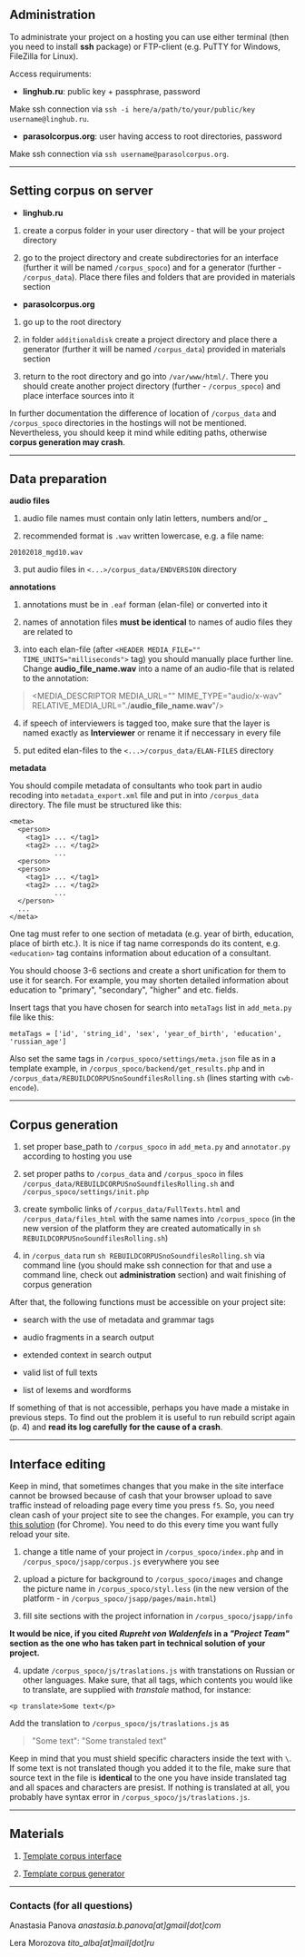 ## Administration

To administrate your project on a hosting you can use either terminal (then you need to install **ssh** package) or FTP-client (e.g. PuTTY for Windows, FileZilla for Linux).

Access requiruments:

- **linghub.ru**: public key + passphrase, password

Make ssh connection via `ssh -i here/a/path/to/your/public/key username@linghub.ru`.

- **parasolcorpus.org**: user having access to root directories, password

Make ssh connection via `ssh username@parasolcorpus.org`.

---

## Setting corpus on server

- **linghub.ru**

1. create a corpus folder in your user directory - that will be your project directory

2. go to the project directory and create subdirectories for an interface (further it will be named `/corpus_spoco`) and for a generator (further - `/corpus_data`). Place there files and folders that are provided in materials section

- **parasolcorpus.org**

1. go up to the root directory

2. in folder `аdditionaldisk` create a project directory and place there a generator (further it will be named  `/corpus_data`) provided in materials section 

3. return to the root directory and go into `/var/www/html/`. There you should create another project directory (further - `/corpus_spoco`) and place interface sources into it

In further documentation the difference of location of `/corpus_data` and `/corpus_spoco` directories in the hostings will not be mentioned. Nevertheless, you should keep it mind while editing paths, otherwise **corpus generation may crash**.

---

## Data preparation

**audio files**

1. audio file names must contain only latin letters, numbers and/or \_

2. recommended format is `.wav` written lowercase, e.g. a file name:

`20102018_mgd10.wav`

3. put audio files in `<...>/corpus_data/ENDVERSION` directory

**annotations**

1. annotations must be in `.eaf` forman (elan-file) or converted into it

2. names of annotation files **must be identical** to names of audio files they are related to

3. into each elan-file (after `<HEADER MEDIA_FILE="" TIME_UNITS="milliseconds">` tag) you should manually place further line. Change **audio_file_name.wav** into a name of an audio-file that is related to the annotation:

> <MEDIA_DESCRIPTOR MEDIA_URL="" MIME_TYPE="audio/x-wav" RELATIVE_MEDIA_URL="./**audio_file_name.wav**"/>

4. if speech of interviewers is tagged too, make sure that the layer is named exactly as **Interviewer** or rename it if neccessary in every file

5. put edited elan-files to the `<...>/corpus_data/ELAN-FILES` directory

**metadata**

You should compile metadata of consultants who took part in audio recoding into `metadata_export.xml` file and put in into `/corpus_data` directory. The file must be structured like this:
```
<meta>
  <person>
    <tag1> ... </tag1>
    <tag2> ... </tag2>
           ...
  <person>
  <person>
    <tag1> ... </tag1>
    <tag2> ... </tag2>
           ...
  </person>
  ...
</meta>
```
One tag must refer to one section of metadata (e.g. year of birth, education, place of birth etc.). It is nice if tag name corresponds do its content, e.g. `<education>` tag contains information about education of a consultant.

You should choose 3-6 sections and create a short unification for them to use it for search. For example, you may shorten detailed information about education to "primary", "secondary", "higher" and etc. fields.

Insert tags that you have chosen for search into `metaTags` list in `add_meta.py` file like this:

`metaTags = ['id', 'string_id', 'sex', 'year_of_birth', 'education', 'russian_age']`

Also set the same tags in `/corpus_spoco/settings/meta.json` file as in a template example, in `/corpus_spoco/backend/get_results.php` and in `/corpus_data/REBUILDCORPUSnoSoundfilesRolling.sh` (lines starting with `cwb-encode`).

---

## Corpus generation

1. set proper base_path to `/corpus_spoco` in `add_meta.py` and `annotator.py` according to hosting you use

2. set proper paths to `/corpus_data` and `/corpus_spoco` in files `/corpus_data/REBUILDCORPUSnoSoundfilesRolling.sh` and `/corpus_spoco/settings/init.php`

3. create symbolic links of `/corpus_data/FullTexts.html` and `/corpus_data/files_html` with the same names into `/corpus_spoco` (in the new version of the platform they are created automatically in `sh REBUILDCORPUSnoSoundfilesRolling.sh`)

4. in `/corpus_data` run `sh REBUILDCORPUSnoSoundfilesRolling.sh` via command line (you should make ssh connection for that and use a command line, check out **administration** section) and wait finishing of corpus generation

After that, the following functions must be accessible on your project site:

- search with the use of metadata and grammar tags

- audio fragments in a search output

- extended context in search output

- valid list of full texts

- list of lexems and wordforms

If something of that is not accessible, perhaps you have made a mistake in previous steps. To find out the problem it is useful to run rebuild script again (p. 4) and **read its log carefully for the cause of a crash**.

---

## Interface editing

Keep in mind, that sometimes changes that you make in the site interface cannot be browsed because of cash that your browser upload to save traffic instead of reloading page every time you press `f5`. So, you need clean cash of your project site to see the changes. For example, you can try [this solution](http://woocomp.ru/google-shrome-ochistka-kesha-otdelnogo-sajta-i-polnaya) (for Chrome). You need to do this every time you want fully reload your site.

1. change a title name of your project in `/corpus_spoco/index.php` and in `/corpus_spoco/jsapp/corpus.js` everywhere you see

2. upload a picture for background to `/corpus_spoco/images` and change the picture name in `/corpus_spoco/styl.less` (in the new version of the platform - in `/corpus_spoco/jsapp/pages/main.html`)

3. fill site sections with the project infornation in `/corpus_spoco/jsapp/info`

**It would be nice, if you cited _Rupreht von Waldenfels_ in a _"Project Team"_ section as the one who has taken part in technical solution of your project.**

4. update `/corpus_spoco/js/traslations.js` with transtations on Russian or other languages. Make sure, that all tags, which contents you would like to translate, are supplied with _transtale_ mathod, for instance:

`<p translate>Some text</p>`

Add the translation to `/corpus_spoco/js/traslations.js` as

> "Some text": "Some transtaled text"

Keep in mind that you must shield specific characters inside the text with `\`. If some text is not translated though you added it to the file, make sure that source text in the file is **identical** to the one you have inside translated tag and all spaces and characters are presist. If nothing is translated at all, you probably have syntax error in `/corpus_spoco/js/traslations.js`.

---

## Materials

1. [Template corpus interface](https://bitbucket.org/michauw/spoco/src/master/)

2. [Template corpus generator](https://drive.google.com/open?id=1V3Wyq3LL7t7b5JxSCtRiOnJ_gYfD8TEz)

---

### Contacts (for all questions)

Anastasia Panova *anastasia.b.panova[at]gmail[dot]com*

Lera Morozova *tito_alba[at]mail[dot]ru*
